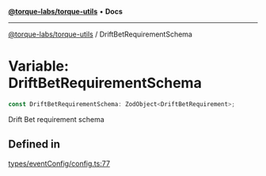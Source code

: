 [**@torque-labs/torque-utils**](../README.md) • **Docs**

***

[@torque-labs/torque-utils](../README.md) / DriftBetRequirementSchema

# Variable: DriftBetRequirementSchema

```ts
const DriftBetRequirementSchema: ZodObject<DriftBetRequirement>;
```

Drift Bet requirement schema

## Defined in

[types/eventConfig/config.ts:77](https://github.com/torque-labs/torque-utils/blob/3bd29ca22f900f1cf2686f7f240bf82e15337207/types/eventConfig/config.ts#L77)
